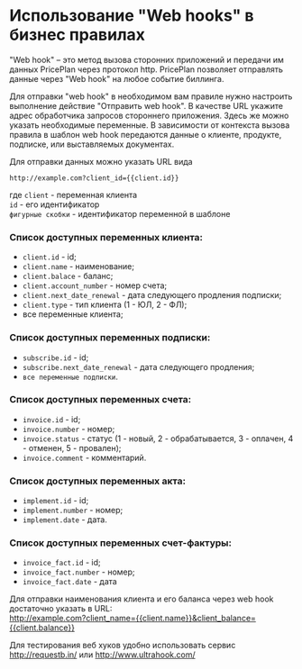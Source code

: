 # Использование "Web hooks" в бизнес правилах

"Web hook" – это метод вызова сторонних приложений и передачи им данных PricePlan через протокол http. PricePlan позволяет отправлять данные через "Web hook" на любое событие биллинга. 

Для отправки "web hook" в необходимом вам правиле нужно настроить выполнение действие "Отправить web hook". В качестве URL укажите адрес обработчика запросов стороннего приложения. Здесь же можно указать необходимые переменные. В зависимости от контекста вызова правила в шаблон web hook передаются данные о клиенте, продукте, подписке, или выставляемых документах.

Для отправки данных можно указать URL вида

```http://example.com?client_id={{client.id}}```

где ```client``` - переменная клиента  
```id``` - его идентификатор  
```фигурные скобки``` - идентификатор переменной в шаблоне


### Список доступных переменных клиента:


 * ```client.id```  - id;
 * ```client.name```  - наименование;
 * ```client.balace```  - баланс;
 * ```client.account_number```  - номер счета;
 * ```client.next_date_renewal```  - дата следующего продления подписки;
 * ```client.type```  - тип клиента (1 - ЮЛ, 2 - ФЛ);
 * все переменные клиента;



### Список доступных переменных подписки:


 * ```subscribe.id```  - id;
 * ```subscribe.next_date_renewal```  - дата следующего продления;
 * ```все переменные подписки```.


### Список доступных переменных счета:


 * ```invoice.id```  - id;
 * ```invoice.number```  - номер;
 * ```invoice.status```  - статус (1 - новый, 2 - обрабатывается, 3 - оплачен, 4 - отменен, 5 - провален);
 * ```invoice.comment```  - комментарий.


### Список доступных переменных акта:


 * ```implement.id```  - id;
 * ```implement.number```  - номер;
 * ```implement.date```  - дата.


### Список доступных переменных счет-фактуры:


 * ```invoice_fact.id```  - id;
 * ```invoice_fact.number```  - номер;
 * ```invoice_fact.date```  - дата  
 
Для отправки наименования клиента и его баланса через web hook достаточно указать в URL:  
http://example.com?client_name={{client.name}}&client_balance={{client.balance}}

Для тестирования веб хуков удобно использовать сервис  http://requestb.in/ или http://www.ultrahook.com/